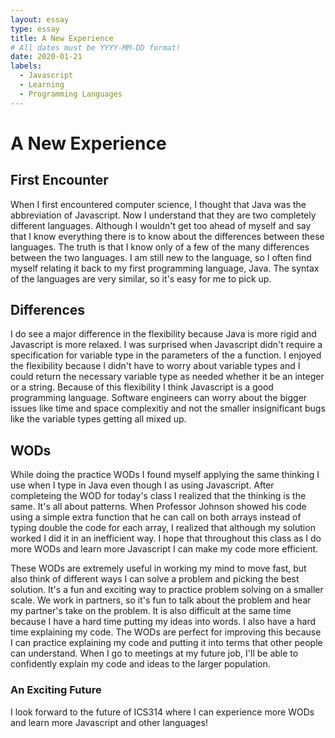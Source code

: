 ```yaml
---
layout: essay
type: essay
title: A New Experience
# All dates must be YYYY-MM-DD format!
date: 2020-01-21
labels:
  - Javascript
  - Learning
  - Programming Languages
---
```


# A New Experience

## First Encounter
When I first encountered computer science, I thought that Java was the abbreviation of Javascript.  Now I understand that they are two completely different languages.  Although I wouldn't get too ahead of myself and say that I know everything there is to know about the differences between these languages.  The truth is that I know only of a few of the many differences between the two languages.  I am still new to the language, so I often find myself relating it back to my first programming language, Java.  The syntax of the languages are very similar, so it's easy for me to pick up.

## Differences
I do see a major difference in the flexibility because Java is more rigid and Javascript is more relaxed.  I was surprised when Javascript didn't require a specification for variable type in the parameters of the a function.  I enjoyed the flexibility because I didn't have to worry about variable types and I could return the necessary variable type as needed whether it be an integer or a string.  Because of this flexibility I think Javascript is a good programming language.  Software engineers can worry about the bigger issues like time and space complexitiy and not the smaller insignificant bugs like the variable types getting all mixed up.

## WODs
While doing the practice WODs I found myself applying the same thinking I use when I type in Java even though I as using Javascript.  After completeing the WOD for today's class I realized that the thinking is the same.  It's all about patterns.  When Professor Johnson showed his code using a simple extra function that he can call on both arrays instead of typing double the code for each array, I realized that although my solution worked I did it in an inefficient way.  I hope that throughout this class as I do more WODs and learn more Javascript I can make my code more efficient.

These WODs are extremely useful in working my mind to move fast, but also think of different ways I can solve a problem and picking the best solution.  It's a fun and exciting way to practice problem solving on a smaller scale.  We work in partners, so it's fun to talk about the problem and hear my partner's take on the problem.  It is also difficult at the same time because I have a hard time putting my ideas into words.  I also have a hard time explaining my code.  The WODs are perfect for improving this because I can practice explaining my code and putting it into terms that other people can understand.  When I go to meetings at my future job, I'll be able to confidently explain my code and ideas to the larger population.

### An Exciting Future
I look forward to the future of ICS314 where I can experience more WODs and learn more Javascript and other languages!
